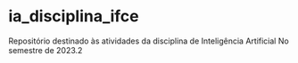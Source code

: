 # ia_disciplina_ifce
Repositório destinado às atividades da disciplina de Inteligência Artificial No semestre de 2023.2
